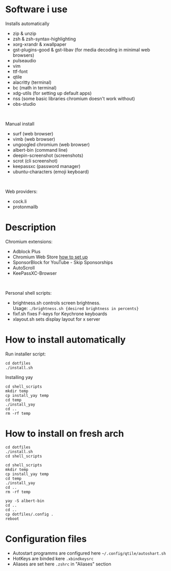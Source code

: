 # Software i use
Installs automatically
 - zip & unzip
 - zsh & zsh-syntax-highlighting
 - xorg-xrandr & xwallpaper
 - gst-plugins-good & gst-libav (for media decoding in minimal web browsers)
 - pulseaudio
 - vim
 - ttf-font
 - qtile
 - alacritty (terminal)
 - bc (math in terminal)
 - xdg-utils (for setting up default apps)
 - nss (some basic libraries chromium doesn't work without)
 - obs-studio

<br>

Manual install
 - surf (web browser)
 - vimb (web browser)
 - ungoogled chromium (web browser)
 - albert-bin (command line)
 - deepin-screenshot (screenshots)
 - scrot (cli screenshot)
 - keepassxc (password manager)
 - ubuntu-characters (emoji keyboard)

<br>

Web providers:
 - cock.li
 - protonmailb

# Description

Chromium extensions:
 - Adblock Plus
 - Chromium Web Store <span class="external-link"><a href="https://github.com/NeverDecaf/chromium-web-store" target="_blank">how to set up</a></span>
 - SponsorBlock for YouTube - Skip Sponsorships
 - AutoScroll
 - KeePassXC-Browser

<br>

Personal shell scripts:
 - brightness.sh controls screen brightness. <br>
   Usage: ```./brightness.sh {desired brightness in percents} ```
 - fixf.sh fixes F-keys for Keychrone keyboards
 - xlayout.sh sets display layout for x server

# How to install automatically
Run installer script: 
<br>
```
cd dotfiles
./install.sh
```

Installing yay
```
cd shell_scripts
mkdir temp
cp install_yay temp
cd temp
./install_yay
cd ..
rm -rf temp
```
# How to install on fresh arch
```
cd dotfiles
./install.sh
cd shell_scripts

cd shell_scripts
mkdir temp
cp install_yay temp
cd temp
./install_yay
cd ..
rm -rf temp

yay -S albert-bin
cd ..
cd ..
cp dotfiles/.config .
reboot
```


# Configuration files

- Autostart programms are configured here ``` ~/.config/qtile/autoshart.sh ```
- HotKeys are binded kere ``` .xbindkeysrc ```
- Aliases are set here ``` .zshrc ``` in "Aliases" section
